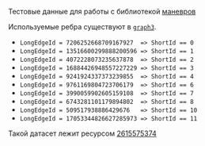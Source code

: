 Тестовые данные для работы с библиотекой [маневров](/arc/trunk/arcadia/maps/analyzer/libs/manoeuvres)

Используемые ребра существуют в [`graph3`](/arc/trunk/arcadia/maps/data/test/graph3).

* `LongEdgeId = 7206252668709167927  => ShortId == 0`
* `LongEdgeId = 13516600299888200596 => ShortId == 1`
* `LongEdgeId = 4072228073235637878  => ShortId == 2`
* `LongEdgeId = 16884426948557227229 => ShortId == 3`
* `LongEdgeId = 9241924337373239855  => ShortId == 4`
* `LongEdgeId = 9761169804723706179  => ShortId == 6`
* `LongEdgeId = 3990059902605159108  => ShortId == 7`
* `LongEdgeId = 6743281101179894802  => ShortId == 8`
* `LongEdgeId = 509517938886429676   => ShortId == 10`
* `LongEdgeId = 17053344826627285973 => ShortId == 11`

Такой датасет лежит ресурсом [2615575374](https://sandbox.yandex-team.ru/resource/2615575374/view)
